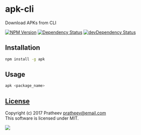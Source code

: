 # apk-cli
Download APKs from CLI

[![NPM Version](http://img.shields.io/npm/v/node-prompt-here.svg)](https://www.npmjs.org/package/apk)
[![Dependency Status](https://david-dm.org/s-a/node-prompt-here.svg)](https://david-dm.org/s-a/node-prompt-here/) 
[![devDependency Status](https://david-dm.org/s-a/node-prompt-here/dev-status.svg)](https://david-dm.org/s-a/node-prompt-here/#info=devDependencies)  

## Installation
```bash
npm install -g apk
```

## Usage
```bash
apk <package_name>
```

## [License](/LICENSE.md)
Copyright (c) 2017 Pratheev <pratheev@email.com>  
This software is licensed under MIT.  

[<img src="https://s-a.github.io/license/img/mit.svg" />](/LICENSE.md#mit "Massachusetts Institute of Technology (MIT)")
